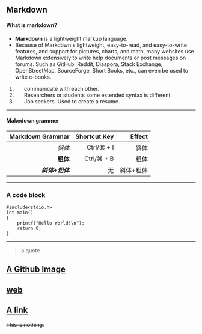 ## Markdown
#### What is markdown?

* **Markdown** is a lightweight markup language.
* Because of Markdown's lightweight, easy-to-read, and easy-to-write features, and support for pictures, charts, and math, many websites use Markdown extensively to write help documents or post messages on forums. Such as GitHub, Reddit, Diaspora, Stack Exchange, OpenStreetMap, SourceForge, Short Books, etc., can even be used to write e-books.

1. &#160;&#160;&#160;&#160;&#160;&#160;communicate with each other.
2. &#160;&#160;&#160;&#160;&#160;&#160;Researchers or students some extended syntax is different.
3. &#160;&#160;&#160;&#160;&#160;&#160;Job seekers. Used to create a resume. 
----------------------------------------------------------------------------------------------------------------------------------
####  Makedown grammer
| Markdown Grammar | Shortcut Key | Effect
|----------------:|-----------------:|--------:|
| *斜体* | Ctrl/⌘ + I | 斜体 |
| **粗体** | Ctrl/⌘ + B | 粗体 |
| ***斜体+粗体*** | 无 | 斜体+粗体 |


----------------------------------------------------------------------------------------------------------------------------------
### A code block
 
```
#include<stdio.h>
int main()
{
    printf("Hello World!\n");
    return 0;
}
```  

----------------------------------------------------------------------------------------------------------------------------------

>a quote

## [A Github Image](1.jpg)
## [web](https://img2.baidu.com/it/u=3211231239,1842853752&fm=26&fmt=auto&gp=0.jpg)

##  [A link](sce.md)

~~This is nothing.~~
